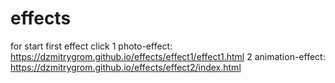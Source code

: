 # effects

for start first effect click
1 photo-effect: https://dzmitrygrom.github.io/effects/effect1/effect1.html
2 animation-effect: https://dzmitrygrom.github.io/effects/effect2/index.html
